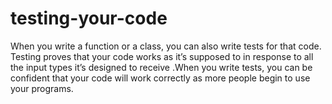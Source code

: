 # testing-your-code
When you write a function or a class, you can also write tests for that code. Testing proves that your code works as it’s supposed to in response to all the input types it’s designed to receive .When you write tests, you can be confident that your code will work correctly as more people begin to use your programs.
